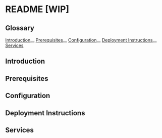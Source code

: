 # README [WIP]

## Glossary
[Introduction](#introduction)__
[Prerequisites](#prerequisites)__
[Configuration](#configuration)__
[Deployment Instructions](#deplyment-instructions)__
[Services](#services)

## Introduction

## Prerequisites

## Configuration

## Deployment Instructions

## Services
